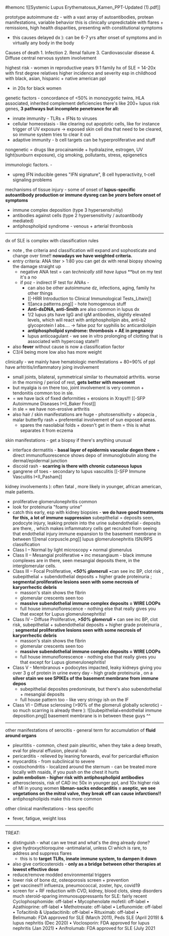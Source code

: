 #hemonc 
![[Systemic Lupus Erythematosus_Kamen_PPT-Updated (1).pdf]]

prototype autoimmune dz - with a vast array of autoantibodies, protean manifestations, variable behavior
this is clinically unpredictable with flares + remissions, high health disparities, presenting with constitutional symptoms 
- this causes delayed dx ): can be 6-7 yrs after onset of symptoms 
and in virtually any body in the body 

Causes of death 1. Infection 2. Renal failure 3. Cardiovascular disease 4. Diffuse central nervous system involvement

highest risk - women in reproductive years 9:1 
family hx of SLE = 14-20x with first degree relatives
higher incidence and severity esp in childhood with black, asian, hispanic + native american ppl 
- in 20s for black women 

genetic factors - concordance of <50% in monozygotic twins, HLA associated, inherited complement deficiencies
there's like 200+ lupus risk genes, **3 pathways but incomplete penetrance for all:** 
- innate immunity - TLRs + IFNs to viruses 
- cellular homeostasis - like clearing out apoptotic cells, like for instance trigger of UV exposure -> exposed skin cell dna that need to be cleared, so immune system tries to clear it out 
- adaptive immunity - b cell targets can be hyperproliferative and stuff 

nongenetic = drugs like procainamide + hydralazine, estrogen, UV light(sunburn exposure), cig smoking, pollutants, stress, epigenetics

immunologic factors. - 
- upreg IFN inducible genes "IFN signature", B cell hyperactivity, t-cell signaling problems 

mechanisms of tissue injury - some of onset of **lupus-specific autoantibody production or immune dysreg can be *years* before onset of symptoms**
- immune complex deposition (type 3 hypersensitvitiy)
- antibodies against cells (type 2 hypersensitivity / autoantibody mediated)
- antiphospholipid syndrome - venous + arterial thrombosis 

---
dx of SLE is complex with classification rules
- note , the criteria and classification will expand and sophosticate and change over time!! **nowadays we have weighted criteria.** 
- entry criteria: ANA titer > 1:80 you can get dx with renal biopsy showing the damage straight up 
	- negative ANA test = can *technically still have lupus* **but on my test it's a no
	- if poz - indirect IF test for ANAs - 
		- can also be other autoimmune dz, infections, aging, family hx other things 
		- [[-HRR Introduction to Clinical Immunological Tests_Litwin]]
		- ![[anca patterns.png]] - hote homogenous stuff
		- **Anti-dsDNA, anti-Smith** are also common in lupus dx 
		- 1/2 lupus pts have IgG and igM antibodies, slightly elevated levels, which will react with antiphospholipin abs, anti-b2 glycoprotein I abs....  -> false poz for syphilis bc anticardiolipin 
		- **antiphospholipid syndrome: thrombosis + AE in pregnancy**
		- lupus anticoagulant - we see in vitro prolonging of clotting that is associated with hypercoag state!!! 
- also **fever** without cause is now a classification factor 
- C3/4 being more low also has more weight 

clinically - we mainly have hematologic menifestations + 80=90% of ppl have arhtritis/inflammatory joing involvement
- small joints, bilateral, symmetrical similar to rheumatoid arthritis. worse in the morning / period of rest, **gets better with movement**
- but myalgia is on there too, joint involvement is very common + tendonitis common too in sle. 
-  = we have lack of fixed deformities + erosions in Xrays!!! [[-SFP Autoimmune Diseases I+II_Baker Frost]]
- in sle = we have non-erosive arthritis
- also hair / skin manifestations are huge - photosensitivity + alopecia , malar butterfly rash + preferential involvement of sun exposed areas. 
	- spares the nasolabial folds + doesn't get in them = this is what separates it from eczema 

skin manifestations - get a biopsy if there's anything unusual
- interface dermatitis - **basal layer of epidermis vacuolar degen there** + direct immunofluorescence shows depo of immunoglobulin along the dermal/epidermal junction 
- discoid rash - **scarring is there with chronic cutaneous lupus**
- gangrene of toes - secondary to lupus vasculitis [[-SFP Immune Vasculitis I+II_Pasham]]

kidney involvements ): often fatal , more likely in younger, african american, male patients. 
- proliferative glomerulonephritis common
- look for proteinuria "foamy urine"
- catch this early, esp with kidney biopsies - **we do have good treatments for this, a lot of immune suppression**
	subepithelial = deposits seen, podocyte injury, leaking protein into the urine
	subendothelial - deposits are there, , which makes inflammatory cells get recruited from seeing that endothelial injury 
	immune expansion to the basement membrane in between 
![[renal corpuscle.png]]
lupus glomerulonephritis ISN/RPS classification 
- Class I – Normal by light microscopy • normal glomerulus 
- Class II – Mesangial proliferative • inc mesangiaum - black immune complexes are in there, seen mesangial deposits there, in the interglomerular cells. 
- Class III – Focal Proliferative, ***<50% glomeruli*** •can see inc BP, clot risk , subepithelial + subendothelial deposits + higher grade proteinuria ; **segmental proliferative lesions seen with some necrosis of karyorrhectic debris** 
	-  masson's stain shows the fibrin
	- glomerular crescents seen too 
	- **massive subendothelial immune complex deposits = WIRE LOOPs**
	- full house immunoflorescence - nothing else that really gives you that except for Lupus glomerulonephritis! 
- Class IV – Diffuse Proliferative, ***>50% glomeruli*** • can see inc BP, clot risk, subepithelial + subendothelial deposits + higher grade proteinuria  , ; **segmental proliferative lesions seen with some necrosis of karyorrhectic debris** 
	- masson's stain shows the fibrin
	- glomerular crescents seen too 
	- **massive subendothelial immune complex deposits = WIRE LOOPs**
	- full house immunoflorescence - nothing else that really gives you that except for Lupus glomerulonephritis! 
- Class V - Membranous • podocytes impacted, leaky kidneys giving you over 3 g of protein in urine every day - high grade proteinuria , on a **silver stain we see SPIKEs of the basement membrane from immune depos** 
	- subepithelial deposites predominate, but there's also subendothelial + mesangial deposits 
	- full house pattern too - like very stringy ish on the IF 
- Class VI – Diffuse sclerosing (>90% of the glomeruli globally sclerotic) - so much scarring is already there ): 
![[subepithelial+endothelial immune deposition.png]]
basement membrane is in between these guys ^^ 

---
other manifestations of serocitis - general term for accumulation of **fluid around organs**
- pleurititis - common, chest pain pleuritic, when they take a deep breath, eval for pleural effusion, pleural rub 
- pericarditis - relieved by leaning forwards, eval for pericardial effusion 
- myocarditis - from subclinical to severe 
- costochondritis - localized around the sternum - can be treated more locally with nsaids, if you push on the chest it hurts 
- **pulm embolism - higher risk with antiphospholipid antibodies**
- atherosclerosis, risk of CAD inc 50x in younger ppl, and 10x higher risk of MI in young women 
**libman-sacks endocarditis = aseptic, we see vegetations on the mitral valve, they break off can cause infarctions!!**
- antiphospholipids make this more common 

other clinical manifestations - less specific
- fever, fatigue, weight loss 
---
TREAT:
- distinguish - what can we treat and what's the dmg already done? 
- give hydroxychloroquine -antimalarial, unless CI which is rare, to address and suppress flares 
	- this is to **target TLRs, innate immune system, to dampen it down**
- also give corticosteroids - **only as a bridge between other therapies at lowest effective dose**
- reduce/remove modded environmental triggers
- lower risk of bone dz, osteoporosis screen + prevention 
- get vaccines!!! influenza, pneumococcal, zoster, hpv, covid19 
- screen for + RF reduction with CVD, kidney, blood clots, sleep disorders \
much steroid-sparing immunosuppressants for SLE: fairly recent  Cyclophosphomide: off-label • Mycophenolate mofetil: off-label • Azathioprine: off-label • Methotrexate: off-label • Leflunomide: off-label • Tofacitinib & Upadacitinib: off-label • Rituximab: off-label • Belimumab: FDA approved for SLE (March 2011), Peds SLE (April 2019) & lupus nephritis (Dec 2020) • Voclosporin: FDA approved for lupus nephritis (Jan 2021) • Anifrolumab: FDA approved for SLE (July 2021

